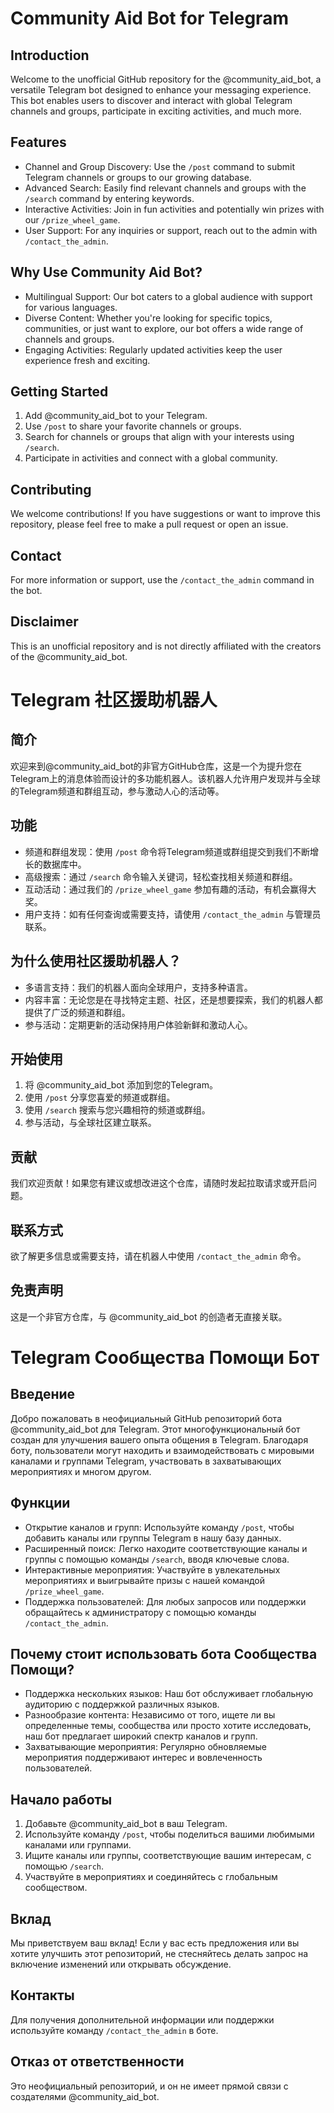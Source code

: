 # Community Aid Bot for Telegram

## Introduction
Welcome to the unofficial GitHub repository for the @community_aid_bot, a versatile Telegram bot designed to enhance your messaging experience. This bot enables users to discover and interact with global Telegram channels and groups, participate in exciting activities, and much more. 

## Features
- Channel and Group Discovery: Use the `/post` command to submit Telegram channels or groups to our growing database.
- Advanced Search: Easily find relevant channels and groups with the `/search` command by entering keywords.
- Interactive Activities: Join in fun activities and potentially win prizes with our `/prize_wheel_game`.
- User Support: For any inquiries or support, reach out to the admin with `/contact_the_admin`.

## Why Use Community Aid Bot?
- Multilingual Support: Our bot caters to a global audience with support for various languages.
- Diverse Content: Whether you're looking for specific topics, communities, or just want to explore, our bot offers a wide range of channels and groups.
- Engaging Activities: Regularly updated activities keep the user experience fresh and exciting.

## Getting Started
1. Add @community_aid_bot to your Telegram.
2. Use `/post` to share your favorite channels or groups.
3. Search for channels or groups that align with your interests using `/search`.
4. Participate in activities and connect with a global community.

## Contributing
We welcome contributions! If you have suggestions or want to improve this repository, please feel free to make a pull request or open an issue.

## Contact
For more information or support, use the `/contact_the_admin` command in the bot.

## Disclaimer
This is an unofficial repository and is not directly affiliated with the creators of the @community_aid_bot.


# Telegram 社区援助机器人

## 简介
欢迎来到@community_aid_bot的非官方GitHub仓库，这是一个为提升您在Telegram上的消息体验而设计的多功能机器人。该机器人允许用户发现并与全球的Telegram频道和群组互动，参与激动人心的活动等。

## 功能
- 频道和群组发现：使用 `/post` 命令将Telegram频道或群组提交到我们不断增长的数据库中。
- 高级搜索：通过 `/search` 命令输入关键词，轻松查找相关频道和群组。
- 互动活动：通过我们的 `/prize_wheel_game` 参加有趣的活动，有机会赢得大奖。
- 用户支持：如有任何查询或需要支持，请使用 `/contact_the_admin` 与管理员联系。

## 为什么使用社区援助机器人？
- 多语言支持：我们的机器人面向全球用户，支持多种语言。
- 内容丰富：无论您是在寻找特定主题、社区，还是想要探索，我们的机器人都提供了广泛的频道和群组。
- 参与活动：定期更新的活动保持用户体验新鲜和激动人心。

## 开始使用
1. 将 @community_aid_bot 添加到您的Telegram。
2. 使用 `/post` 分享您喜爱的频道或群组。
3. 使用 `/search` 搜索与您兴趣相符的频道或群组。
4. 参与活动，与全球社区建立联系。

## 贡献
我们欢迎贡献！如果您有建议或想改进这个仓库，请随时发起拉取请求或开启问题。

## 联系方式
欲了解更多信息或需要支持，请在机器人中使用 `/contact_the_admin` 命令。

## 免责声明
这是一个非官方仓库，与 @community_aid_bot 的创造者无直接关联。


# Telegram Сообщества Помощи Бот

## Введение
Добро пожаловать в неофициальный GitHub репозиторий бота @community_aid_bot для Telegram. Этот многофункциональный бот создан для улучшения вашего опыта общения в Telegram. Благодаря боту, пользователи могут находить и взаимодействовать с мировыми каналами и группами Telegram, участвовать в захватывающих мероприятиях и многом другом.

## Функции
- Открытие каналов и групп: Используйте команду `/post`, чтобы добавить каналы или группы Telegram в нашу базу данных.
- Расширенный поиск: Легко находите соответствующие каналы и группы с помощью команды `/search`, вводя ключевые слова.
- Интерактивные мероприятия: Участвуйте в увлекательных мероприятиях и выигрывайте призы с нашей командой `/prize_wheel_game`.
- Поддержка пользователей: Для любых запросов или поддержки обращайтесь к администратору с помощью команды `/contact_the_admin`.

## Почему стоит использовать бота Сообщества Помощи?
- Поддержка нескольких языков: Наш бот обслуживает глобальную аудиторию с поддержкой различных языков.
- Разнообразие контента: Независимо от того, ищете ли вы определенные темы, сообщества или просто хотите исследовать, наш бот предлагает широкий спектр каналов и групп.
- Захватывающие мероприятия: Регулярно обновляемые мероприятия поддерживают интерес и вовлеченность пользователей.

## Начало работы
1. Добавьте @community_aid_bot в ваш Telegram.
2. Используйте команду `/post`, чтобы поделиться вашими любимыми каналами или группами.
3. Ищите каналы или группы, соответствующие вашим интересам, с помощью `/search`.
4. Участвуйте в мероприятиях и соединяйтесь с глобальным сообществом.

## Вклад
Мы приветствуем ваш вклад! Если у вас есть предложения или вы хотите улучшить этот репозиторий, не стесняйтесь делать запрос на включение изменений или открывать обсуждение.

## Контакты
Для получения дополнительной информации или поддержки используйте команду `/contact_the_admin` в боте.

## Отказ от ответственности
Это неофициальный репозиторий, и он не имеет прямой связи с создателями @community_aid_bot.
